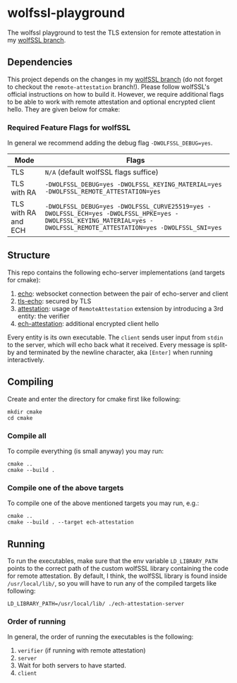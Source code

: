 # wolfssl-playground

The wolfssl playground to test the TLS extension for remote attestation in
my [wolfSSL branch](https://github.com/joeftiger/wolfssl/tree/remote-attestation).

## Dependencies

This project depends on the changes in
my [wolfSSL branch](https://github.com/joeftiger/wolfssl/tree/remote-attestation) (do not forget to checkout the
`remote-attestation` branch!).
Please follow wolfSSL's official instructions on how to build it.
However, we require additional flags to be able to work with remote attestation and optional encrypted client hello.
They are given below for cmake:

### Required Feature Flags for wolfSSL

In general we recommend adding the debug flag `-DWOLFSSL_DEBUG=yes`.

| Mode                | Flags                                                                                                                                                                |
|---------------------|----------------------------------------------------------------------------------------------------------------------------------------------------------------------|
| TLS                 | `N/A` (default wolfSSL flags suffice)                                                                                                                                |
| TLS with RA         | `-DWOLFSSL_DEBUG=yes -DWOLFSSL_KEYING_MATERIAL=yes -DWOLFSSL_REMOTE_ATTESTATION=yes`                                                                                 |
| TLS with RA and ECH | `-DWOLFSSL_DEBUG=yes -DWOLFSSL_CURVE25519=yes -DWOLFSSL_ECH=yes -DWOLFSSL_HPKE=yes -DWOLFSSL_KEYING_MATERIAL=yes -DWOLFSSL_REMOTE_ATTESTATION=yes -DWOLFSSL_SNI=yes` |

## Structure

This repo contains the following echo-server implementations (and targets for cmake):

1. [echo](./echo): websocket connection between the pair of echo-server and client
2. [tls-echo](./tls-echo): secured by TLS
3. [attestation](./attestation): usage of `RemoteAttestation` extension by introducing a 3rd entity: the verifier
4. [ech-attestation](./ech-attestation): additional encrypted client hello

Every entity is its own executable.
The `client` sends user input from `stdin` to the server, which will echo back what it received.
Every message is split-by and terminated by the newline character, aka `[Enter]` when running interactively.

## Compiling

Create and enter the directory for cmake first like following:

```shell
mkdir cmake
cd cmake
```

### Compile all

To compile everything (is small anyway) you may run:

```shell
cmake ..
cmake --build .
```

### Compile one of the above targets

To compile one of the above mentioned targets you may run, e.g.:

```shell
cmake ..
cmake --build . --target ech-attestation
```

## Running

To run the executables, make sure that the env variable `LD_LIBRARY_PATH` points to the correct path of the custom
wolfSSL library containing the code for remote attestation.
By default, I think, the wolfSSL library is found inside `/usr/local/lib/`, so you will have to run any of the compiled
targets like following:

```shell
LD_LIBRARY_PATH=/usr/local/lib/ ./ech-attestation-server
```

### Order of running

In general, the order of running the executables is the following:

1. `verifier` (if running with remote attestation)
2. `server`
3. Wait for both servers to have started.
4. `client`